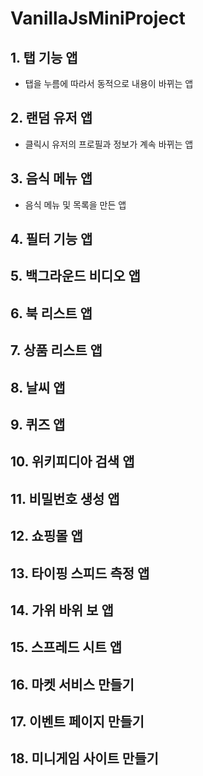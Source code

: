 # VanillaJsMiniProject

## 1. 탭 기능 앱
- 탭을 누름에 따라서 동적으로 내용이 바뀌는 앱
## 2. 랜덤 유저 앱
- 클릭시 유저의 프로필과 정보가 계속 바뀌는 앱
## 3. 음식 메뉴 앱
- 음식 메뉴 및 목록을 만든 앱
## 4. 필터 기능 앱

## 5. 백그라운드 비디오 앱

## 6. 북 리스트 앱

## 7. 상품 리스트 앱

## 8. 날씨 앱

## 9. 퀴즈 앱

## 10. 위키피디아 검색 앱

## 11. 비밀번호 생성 앱

## 12. 쇼핑몰 앱

## 13. 타이핑 스피드 측정 앱

## 14. 가위 바위 보 앱

## 15. 스프레드 시트 앱

## 16. 마켓 서비스 만들기

## 17. 이벤트 페이지 만들기

## 18. 미니게임 사이트 만들기